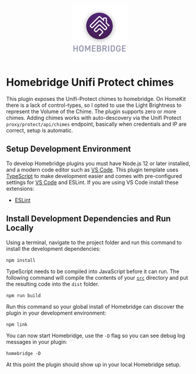 
<p align="center">
  <img src="https://github.com/homebridge/branding/raw/master/logos/homebridge-wordmark-logo-vertical.png" width="150">
</p>


# Homebridge Unifi Protect chimes

This plugin exposes the Unifi-Protect chimes to homebridge. On HomeKit there is a lack of control-types, so I opted to use the Light Brightness to represent the Volume of the Chime. The plugin supports zero or more chimes. Adding chimes works with auto-descovery via the Unifi Protect `proxy/protect/api/chimes` endpoint, basically when credentials and IP are correct, setup is automatic.

## Setup Development Environment

To develop Homebridge plugins you must have Node.js 12 or later installed, and a modern code editor such as [VS Code](https://code.visualstudio.com/). This plugin template uses [TypeScript](https://www.typescriptlang.org/) to make development easier and comes with pre-configured settings for [VS Code](https://code.visualstudio.com/) and ESLint. If you are using VS Code install these extensions:
* [ESLint](https://marketplace.visualstudio.com/items?itemName=dbaeumer.vscode-eslint)

## Install Development Dependencies and Run Locally

Using a terminal, navigate to the project folder and run this command to install the development dependencies:

```
npm install
```

TypeScript needs to be compiled into JavaScript before it can run. The following command will compile the contents of your [`src`](./src) directory and put the resulting code into the `dist` folder.

```
npm run build
```

Run this command so your global install of Homebridge can discover the plugin in your development environment:

```
npm link
```

You can now start Homebridge, use the `-D` flag so you can see debug log messages in your plugin:

```
homebridge -D
```

At this point the plugin should show up in your local Homebridge setup.

